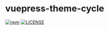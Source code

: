 # vuepress-theme-cycle

[![npm](https://img.shields.io/npm/v/vuepress-theme-cycle.svg)](https://www.npmjs.com/package/vuepress-theme-cycle)
[![LICENSE](https://img.shields.io/npm/l/vuepress-theme-cicle.svg)](https://github.com/leCapsimRy/vuepress-theme-cycle/master/LICENSE)
